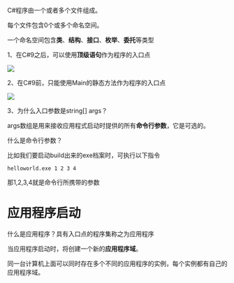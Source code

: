 C#程序由一个或者多个文件组成。

每个文件包含0个或多个命名空间。

一个命名空间包含**类**、**结构**、**接口**、**枚举**、**委托**等类型

1、在C#9之后，可以使用**顶级语句**作为程序的入口点

 ![](C:\Users\hua\Desktop\.NET全栈\C#知识\0.截图\9.png)

2、在C#9前，只能使用Main的静态方法作为程序的入口点

 ![](C:\Users\hua\Desktop\.NET全栈\C#知识\0.截图\10.png)

3、为什么入口参数是string[] args？

args数组是用来接收应用程式启动时提供的所有**命令行参数**，它是可选的。

什么是命令行参数？

比如我们要启动build出来的exe档案时，可执行以下指令

```
helloworld.exe 1 2 3 4
```

那1,2,3,4就是命令行所携带的参数

# 应用程序启动

什么是应用程序？具有入口点的程序集称之为应用程序

当应用程序启动时，将创建一个新的**应用程序域**。

同一台计算机上面可以同时存在多个不同的应用程序的实例，每个实例都有自己的应用程序域。